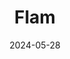 ---  
layout: startup_page  
title: "Flam"  
id: "flamapp.ai"  
permalink: "/flamflamapp.ai05282024/"  
website: "https://www.flamapp.ai/"  
funding_round: "Pre-Series A"  
funding_amount: "$4.5M"  
investors: "TurboStart, Twin Ventures, Alphatron Capital, Inventus Capital Partners, SVQ, 9Unicorns, other angel investors and family offices"  
about: "Flam is an AI-powered mixed reality (MR) publishing platform that makes MR content creation and distribution accessible to businesses. It leverages AI algorithms to create interactive MR experiences viewable through mobile cameras, offering comprehensive analytics for marketers. The platform aims to make MR accessible to the masses, eliminating the need for headsets or app downloads."  
markets: "AI, Marketing, Advertising, Mixed Reality (MR), 3D Technology, Content, Digital Media, Machine Learning"  
hq: "Bengaluru, Karnataka, India"  
founded_year: "2021"  
linkedin: "https://www.linkedin.com/company/flamappofficial"  
twitter: "https://twitter.com/flamappofficial"  
instagram: ""  
facebook: ""  
crunchbase: "https://www.crunchbase.com/organization/flam-155d"  
pitchbook: "https://pitchbook.com/profiles/company/463336-57"  

date_display: "28-May-2024"  
date: "2024-05-28"

# SEO Optimization  
meta_title: "Flam - Pre-Series A Funding ($4.5M)"  
meta_description: "Flam, Flam is an AI-powered mixed reality (MR) publishing platform that makes MR content creation and distribution accessible to businesses. It leverages AI..."  
meta_keywords: "Flam, AI, Marketing, Advertising, Mixed Reality (MR), 3D Technology, Content, Digital Media, Machine Learning, Pre-Series A funding"  
canonical_url: "https://startup.projectstartups.com/flamflamapp.ai05282024/"  
---